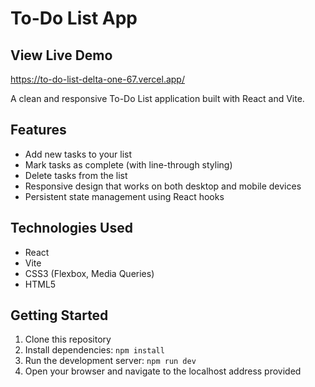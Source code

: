 # To-Do List App

## View Live Demo
https://to-do-list-delta-one-67.vercel.app/

A clean and responsive To-Do List application built with React and Vite.

## Features

- Add new tasks to your list
- Mark tasks as complete (with line-through styling)
- Delete tasks from the list
- Responsive design that works on both desktop and mobile devices
- Persistent state management using React hooks

## Technologies Used

- React
- Vite
- CSS3 (Flexbox, Media Queries)
- HTML5

## Getting Started

1. Clone this repository
2. Install dependencies: `npm install`
3. Run the development server: `npm run dev`
4. Open your browser and navigate to the localhost address provided

